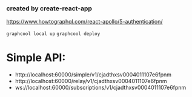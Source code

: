 ### created by create-react-app

https://www.howtographql.com/react-apollo/5-authentication/


`graphcool local up`
`graphcool deploy`

# Simple API:       
- http://localhost:60000/simple/v1/cjadthxsv0004011107e6fpnm
- http://localhost:60000/relay/v1/cjadthxsv0004011107e6fpnm
- ws://localhost:60000/subscriptions/v1/cjadthxsv0004011107e6fpnm
